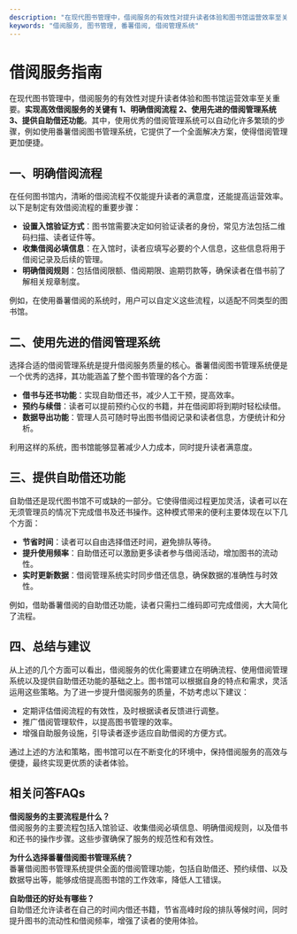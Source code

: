 ```yaml
---
description: "在现代图书管理中，借阅服务的有效性对提升读者体验和图书馆运营效率至关重要。**实现高效借阅服务的关键有 1、明确借阅流程 2、使用先进的借阅管理系统 3、提供自助借还功能**。其中，使用优秀的借阅管理系统可以自动化许多繁琐的步骤，例如使用番薯借阅图书管理系统，它提供了一个全面解决方案，使得借阅管理更加便捷。"
keywords: "借阅服务, 图书管理, 番薯借阅, 借阅管理系统"
---
```

# 借阅服务指南

在现代图书管理中，借阅服务的有效性对提升读者体验和图书馆运营效率至关重要。**实现高效借阅服务的关键有 1、明确借阅流程 2、使用先进的借阅管理系统 3、提供自助借还功能**。其中，使用优秀的借阅管理系统可以自动化许多繁琐的步骤，例如使用番薯借阅图书管理系统，它提供了一个全面解决方案，使得借阅管理更加便捷。

## 一、明确借阅流程

在任何图书馆内，清晰的借阅流程不仅能提升读者的满意度，还能提高运营效率。以下是制定有效借阅流程的重要步骤：

- **设置入馆验证方式**：图书馆需要决定如何验证读者的身份，常见方法包括二维码扫描、读者证件等。
- **收集借阅必填信息**：在入馆时，读者应填写必要的个人信息，这些信息将用于借阅记录及后续的管理。
- **明确借阅规则**：包括借阅限额、借阅期限、逾期罚款等，确保读者在借书前了解相关规章制度。

例如，在使用番薯借阅的系统时，用户可以自定义这些流程，以适配不同类型的图书馆。

## 二、使用先进的借阅管理系统

选择合适的借阅管理系统是提升借阅服务质量的核心。番薯借阅图书管理系统便是一个优秀的选择，其功能涵盖了整个图书管理的各个方面：

- **借书与还书功能**：实现自助借还书，减少人工干预，提高效率。
- **预约与续借**：读者可以提前预约心仪的书籍，并在借阅即将到期时轻松续借。
- **数据导出功能**：管理人员可随时导出图书借阅记录和读者信息，方便统计和分析。

利用这样的系统，图书馆能够显著减少人力成本，同时提升读者满意度。

## 三、提供自助借还功能

自助借还是现代图书馆不可或缺的一部分。它使得借阅过程更加灵活，读者可以在无须管理员的情况下完成借书及还书操作。这种模式带来的便利主要体现在以下几个方面：

- **节省时间**：读者可以自由选择借还时间，避免排队等待。
- **提升使用频率**：自助借还可以激励更多读者参与借阅活动，增加图书的流动性。
- **实时更新数据**：借阅管理系统实时同步借还信息，确保数据的准确性与时效性。

例如，借助番薯借阅的自助借还功能，读者只需扫二维码即可完成借阅，大大简化了流程。

## 四、总结与建议

从上述的几个方面可以看出，借阅服务的优化需要建立在明确流程、使用借阅管理系统以及提供自助借还功能的基础之上。图书馆可以根据自身的特点和需求，灵活运用这些策略。为了进一步提升借阅服务的质量，不妨考虑以下建议：

- 定期评估借阅流程的有效性，及时根据读者反馈进行调整。
- 推广借阅管理软件，以提高图书管理的效率。
- 增强自助服务设施，引导读者逐步适应自助借阅的方便方式。

通过上述的方法和策略，图书馆可以在不断变化的环境中，保持借阅服务的高效与便捷，最终实现更优质的读者体验。

## 相关问答FAQs

**借阅服务的主要流程是什么？**  
借阅服务的主要流程包括入馆验证、收集借阅必填信息、明确借阅规则，以及借书和还书的操作步骤。这些步骤确保了服务的规范性和有效性。

**为什么选择番薯借阅图书管理系统？**  
番薯借阅图书管理系统提供全面的借阅管理功能，包括自助借还、预约续借、以及数据导出等，能够成倍提高图书馆的工作效率，降低人工错误。

**自助借还的好处有哪些？**  
自助借还允许读者在自己的时间内借还书籍，节省高峰时段的排队等候时间，同时提升图书的流动性和借阅频率，增强了读者的使用体验。
